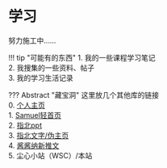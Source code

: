 # 学习
努力施工中……

!!! tip "可能有的东西"
    1. 我的一些课程学习笔记<br>
    2. 我搜集的一些资料、帖子<br>
    3. 我的学习生活记录<br>

??? Abstract "藏宝洞"
    这里放几个其他库的链接<br>
    0. [个人主页](https://xinchen-sea.github.io/)<br>
    1. [Samuel轻首页](https://xinchen-sea.github.io/my-nav/)<br>
    2. [指北ppt](https://xinchen-sea.github.io/slides/)<br>
    3. [指北文字/伪主页](https://xinchen-sea.github.io/SamuelChan/zhibei/)<br>
    4. [酱酱纳新推文](https://xinchen-sea.github.io/pingjiang-welcome/)<br>
    5. 尘心小站（WSC）/本站<br>
